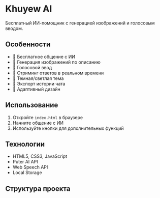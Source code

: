 # Khuyew AI

Бесплатный ИИ-помощник с генерацией изображений и голосовым вводом.

## Особенности

- 🤖 Бесплатное общение с ИИ
- 🎨 Генерация изображений по описанию
- 🎤 Голосовой ввод
- 💬 Стриминг ответов в реальном времени
- 🌙 Темная/светлая тема
- 💾 Экспорт истории чата
- 📱 Адаптивный дизайн

## Использование

1. Откройте `index.html` в браузере
2. Начните общение с ИИ
3. Используйте кнопки для дополнительных функций

## Технологии

- HTML5, CSS3, JavaScript
- Puter AI API
- Web Speech API
- Local Storage

## Структура проекта
